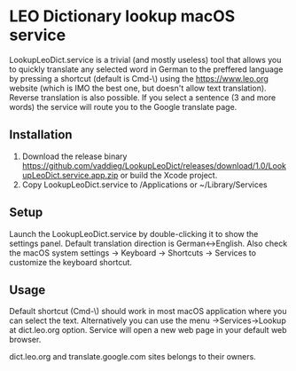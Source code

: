 # LEO Dictionary lookup macOS service
LookupLeoDict.service is a trivial (and mostly useless) tool that allows you to quickly translate any selected word in German to the preffered language by pressing a shortcut (default is Cmd-\\) using the https://www.leo.org website (which is IMO the best one, but doesn't allow text translation). Reverse translation is also possible. If you select a sentence (3 and more words) the service will route you to the Google translate page. 

## Installation
1. Download the release binary https://github.com/vaddieg/LookupLeoDict/releases/download/1.0/LookupLeoDict.service.app.zip or build the Xcode project.
1. Copy LookupLeoDict.service to /Applications or ~/Library/Services

## Setup
Launch the LookupLeoDict.service by double-clicking it to show the settings panel. Default translation direction is German<->English.
Also check the macOS system settings -> Keyboard -> Shortcuts -> Services to customize the keyboard shortcut.

## Usage
Default shortcut (Cmd-\\) should work in most macOS application where you can select the text. Alternatively you can use the menu <App>->Services->Lookup at dict.leo.org option. Service will open a new web page in your default web browser. 

dict.leo.org and translate.google.com sites belongs to their owners.
